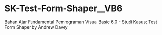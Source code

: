 # SK-Test-Form-Shaper__VB6
Bahan Ajar Fundamental Pemrograman Visual Basic 6.0 - Studi Kasus; Test Form Shaper by Andrew Davey
